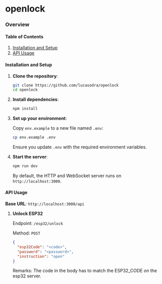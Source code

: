 # openlock

### Overview

#### Table of Contents

1. [Installation and Setup](#installation-and-setup)
2. [API Usage](#api-usage)

#### Installation and Setup

1. **Clone the repository**:

   ```bash
   git clone https://github.com/lucasodra/openlock
   cd openlock
   ```

2. **Install dependencies**:

   ```bash
   npm install
   ```

3. **Set up your environment**:

   Copy `env.example` to a new file named `.env`:

   ```bash
   cp env.example .env
   ```

   Ensure you update `.env` with the required environment variables.

4. **Start the server**:

   ```bash
   npm run dev
   ```

   By default, the HTTP and WebSocket server runs on `http://localhost:3000`.

#### API Usage

**Base URL**: `http://localhost:3000/api`

1. **Unlock ESP32**

   Endpoint: `/esp32/unlock`

   Method: `POST`

   ```json
   {
     "esp32Code": "<code>",
     "password": "<password>",
     "instruction": "open"
   }
   ```

   Remarks: The code in the body has to match the ESP32_CODE on the esp32 server.
